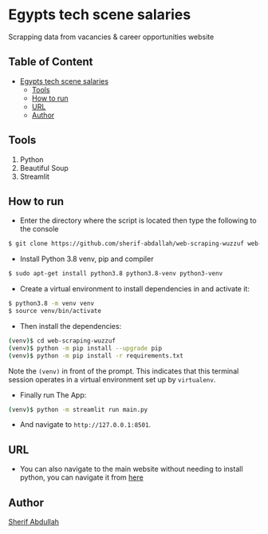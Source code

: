 # Egypts tech scene salaries
Scrapping data from vacancies & career opportunities website

## Table of Content
- [Egypts tech scene salaries](#egypts-tech-scene-salaries)
  * [Tools](#tools)
  * [How to run](#how-to-run)
  * [URL](#URL)
  * [Author](#author)

## Tools
1. Python
2. Beautiful Soup
3. Streamlit


## How to run
* Enter the directory where the script is located then type the following to the console
```sh
$ git clone https://github.com/sherif-abdallah/web-scraping-wuzzuf web-scraping-wuzzuf
```

* Install Python 3.8 venv, pip and compiler
```sh
$ sudo apt-get install python3.8 python3.8-venv python3-venv
```

* Create a virtual environment to install dependencies in and activate it:

```sh
$ python3.8 -m venv venv
$ source venv/bin/activate
```

* Then install the dependencies:

```sh
(venv)$ cd web-scraping-wuzzuf
(venv)$ python -m pip install --upgrade pip
(venv)$ python -m pip install -r requirements.txt
```
Note the `(venv)` in front of the prompt. This indicates that this terminal
session operates in a virtual environment set up by `virtualenv`.


* Finally run The App:
```sh
(venv)$ python -m streamlit run main.py
```
* And navigate to `http://127.0.0.1:8501`.


## URL
* You can also navigate to the main website without needing to install python, you can navigate it from [here](https://share.streamlit.io/sherif-abdallah/web-scraping-wuzzuf/main/main.py)

## Author
[Sherif Abdullah](https://github.com/sherif-abdallah)
